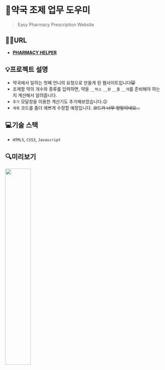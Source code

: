 # 💊약국 조제 업무 도우미
> Easy Pharmacy Prescription Website

## 👏🏻URL
- **[PHARMACY HELPER](https://eunseo-kim.github.io/easy-pharmacy-prescription/)**

## 💡프로젝트 설명
- 약국에서 일하는 첫째 언니의 요청으로 만들게 된 웹사이트입니다😸
- 조제할 약의 개수와 종류를 입력하면, 약을 `__박스` `__판` `__줄` `__개`를 준비해야 하는 지 계산해서 알려줍니다. 
- `추가` 모달창을 이용한 계산기도 추가해보았습니다.😉
- `계획` 코드를 좀더 예쁘게 수정할 예정입니다. ~~코드가 너무 엉망이네요...~~ 

## 💻기술 스택
- `HTML5`, `CSS3`, `Javascript`

## 🔍미리보기
<img src="https://user-images.githubusercontent.com/67737432/133281719-ac716a2e-42ad-4fc5-a752-2d35eb62c2e0.gif" width="40%">
